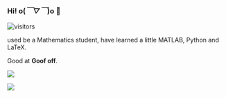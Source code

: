 ### Hi! o(*￣▽￣*)o 👋
![visitors](https://visitor-badge.glitch.me/badge?page_id=LaureatePoet.LaureatePoet)

used be a Mathematics student, have learned a little MATLAB, Python and LaTeX.

Good at **Goof off**.

![](https://github-readme-stats.vercel.app/api/top-langs/?username=laureatepoet)

![](https://github-readme-stats.vercel.app/api?username=laureatepoet&show_icons=true&theme=tokyonight)

<!--
**LaureatePoet/LaureatePoet** is a ✨ _special_ ✨ repository because its `README.md` (this file) appears on your GitHub profile.

Here are some ideas to get you started:

- 🔭 I’m currently working on ...
- 🌱 I’m currently learning ...
- 👯 I’m looking to collaborate on ...
- 🤔 I’m looking for help with ...
- 💬 Ask me about ...
- 📫 How to reach me: ...
- 😄 Pronouns: ...
- ⚡ Fun fact: ...
-->

